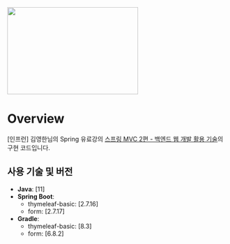 <img src="https://github.com/swhyeon98/spring-study-records/assets/77083527/1cdc215a-01f3-44f9-bfd3-c2c7c3183b97" width="300" height="200"/>

# Overview

[인프런] 김영한님의 Spring 유료강의 [스프링 MVC 2편 - 백엔드 웹 개발 활용 기술](https://inf.run/GMo43)의 구현 코드입니다.

## 사용 기술 및 버전

- **Java**: [11]
- **Spring Boot**: 
  - thymeleaf-basic: [2.7.16]
  - form: [2.7.17]
- **Gradle**:
  - thymeleaf-basic: [8.3]
  - form: [6.8.2]
